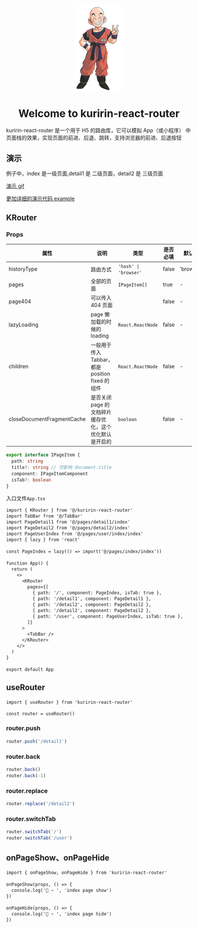 <p align="center" style="color: #343a40">
  <img src="https://raw.githubusercontent.com/jiqishoubi/kuririn-react-router/master/static/kuririn-logo.jpg" alt="kuririn-react-router logo" width="130">
  <h1 align="center">Welcome to kuririn-react-router</h1>
</p>

kuririn-react-router 是一个用于 H5 的路由库，它可以模拟 App（或小程序） 中页面栈的效果，实现页面的前进、后退、跳转，支持浏览器的前进、后退按钮

## 演示

例子中，index 是一级页面,detail1 是 二级页面，detail2 是 三级页面

[演示 gif](https://github.com/jiqishoubi/kuririn-react-router/blob/master/static/demo_01.gif)

[更加详细的演示代码 example](https://github.com/jiqishoubi/kuririn-react-router)

## KRouter

### Props

| 属性                       | 说明                                                   | 类型                  | 是否必填 | 默认值    |
| -------------------------- | ------------------------------------------------------ | --------------------- | -------- | --------- |
| historyType                | 路由方式                                               | `'hash' \| 'browser'` | false    | 'browser' |
| pages                      | 全部的页面                                             | `IPageItem[]`         | true     | -         |
| page404                    | 可以传入 404 页面                                      |                       | false    | -         |
| lazyLoading                | page 懒加载的时候的 loading                            | `React.ReactNode`     | false    | -         |
| children                   | 一般用于传入 Tabbar，都是 position fixed 的组件        | `React.ReactNode`     | false    | -         |
| closeDocumentFragmentCache | 是否关闭 page 的文档碎片缓存优化，这个优化默认是开启的 | `boolean`             | false    | -         |

```ts
export interface IPageItem {
  path: string
  title?: string // 可影响 document.title
  component: IPageItemComponent
  isTab?: boolean
}
```

入口文件`App.tsx`

```tsx
import { KRouter } from '@/kuririn-react-router'
import TabBar from '@/TabBar'
import PageDetail1 from '@/pages/detail1/index'
import PageDetail2 from '@/pages/detail2/index'
import PageUserIndex from '@/pages/user/index/index'
import { lazy } from 'react'

const PageIndex = lazy(() => import('@/pages/index/index'))

function App() {
  return (
    <>
      <KRouter
        pages={[
          { path: '/', component: PageIndex, isTab: true },
          { path: '/detail1', component: PageDetail1 },
          { path: '/detail2', component: PageDetail2 },
          { path: '/detail2', component: PageDetail2 },
          { path: '/user', component: PageUserIndex, isTab: true },
        ]}
      >
        <TabBar />
      </KRouter>
    </>
  )
}

export default App
```

## useRouter

`import { useRouter } from 'kuririn-react-router'`

`const router = useRouter()`

### router.push

```ts
router.push('/detail1')
```

### router.back

```ts
router.back()
router.back(-1)
```

### router.replace

```ts
router.replace('/detail2')
```

### router.switchTab

```ts
router.switchTab('/')
router.switchTab('/user')
```

## onPageShow、onPageHide

```tsx
import { onPageShow, onPageHide } from 'kuririn-react-router'

onPageShow(props, () => {
  console.log('🚀 ~ ', 'index page show')
})

onPageHide(props, () => {
  console.log('🚀 ~ ', 'index page hide')
})
```
